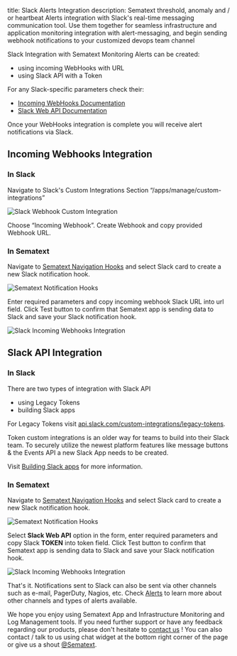title: Slack Alerts Integration
description: Sematext threshold, anomaly and / or heartbeat Alerts integration with Slack's real-time messaging communication tool. Use them together for seamless infrastructure and application monitoring integration with alert-messaging, and begin sending webhook notifications to your customized devops team channel

Slack Integration with Sematext Monitoring Alerts can be created:

- using incoming WebHooks with URL
- using Slack API with a Token

For any Slack-specific parameters check their:

- [Incoming WebHooks Documentation](https://api.slack.com/incoming-webhooks)
- [Slack Web API Documentation](https://api.slack.com/web)

Once your WebHooks integration is complete you will receive alert notifications via Slack.

## Incoming Webhooks Integration

### In Slack

Navigate to Slack's Custom Integrations Section “/apps/manage/custom-integrations”

![Slack Webhook Custom Integration](https://sematext.com/docs/images/integrations/slack-integration-webhook.png  "Slack Webhook Custom Integration")

Choose “Incoming Webhook”. Create Webhook and copy provided Webhook URL.

### In Sematext

Navigate to [Sematext Navigation Hooks](https://apps.sematext.com/ui/webhook-create) and select Slack card to create a new Slack notification hook.

![Sematext Notification Hooks](https://sematext.com/docs/images/integrations/sematext-notification-hooks.png  "Sematext Notification Hook")


Enter required parameters and copy incoming webhook Slack URL into url field. Click Test button to confirm that Sematext app is sending data to Slack and save your Slack notification hook.


![Slack Incoming Webhooks Integration](https://sematext.com/docs/images/integrations/create-slack-integration.png  "Create Slack Incoming Webhooks Integration")

## Slack API Integration

### In Slack

There are two types of integration with Slack API

- using Legacy Tokens
- building Slack apps

For Legacy Tokens visit [api.slack.com/custom-integrations/legacy-tokens](https://api.slack.com/custom-integrations/legacy-tokens).

Token custom integrations is an older way for teams to build into their Slack team. To securely utilize the newest platform features like message buttons & the Events API a new Slack App needs to be created.

Visit [Building Slack apps](https://api.slack.com/slack-apps) for more information.

### In Sematext

Navigate to [Sematext Navigation Hooks](https://apps.sematext.com/ui/webhook-create) and select Slack card to create a new Slack notification hook.

![Sematext Notification Hooks](https://sematext.com/docs/images/integrations/sematext-notification-hooks.png  "Sematext Notification Hook")

Select **Slack Web API** option in the form, enter required parameters and copy Slack **TOKEN** into token field. Click Test button to confirm that Sematext app is sending data to Slack and save your Slack notification hook.

![Slack Incoming Webhooks Integration](https://sematext.com/docs/images/integrations/slack-api-integration.png  "Slack API integration")

That's it. Notifications sent to Slack can also be sent via other channels such as e-mail, PagerDuty, Nagios, etc. Check [Alerts](/integration) to learn more about other channels and types of alerts available.  

We hope you enjoy using Sematext App and Infrastructure Monitoring and Log Management tools. If you need further support or have any feedback regarding our products, please don't hesitate to [contact us](mailto:support@sematext.com) ! You can also contact / talk to us using chat widget at the bottom right corner of the page or give us a shout [@Sematext](http://twitter.com/sematext).
